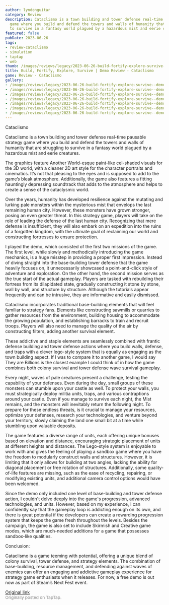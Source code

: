 ```yaml
---
author: lyndonguitar
category: Review
description: Cataclismo is a town building and tower defense real-time pausable strategy
  game where you build and defend the towers and walls of humanity that are struggling
  to survive in a fantasy world plagued by a hazardous mist and eerie creatures.
featured: false
pubDate: 2023-06-26
tags:
- review-cataclismo
- simulation
- taptap
- web
thumb: /images/reviews/legacy/2023-06-26-build-fortify-explore-survive--demo-review---cataclismo-0.avif
title: Build, Fortify, Explore, Survive | Demo Review - Cataclismo
game: Review - Cataclismo
gallery:
- /images/reviews/legacy/2023-06-26-build-fortify-explore-survive--demo-review---cataclismo-0.avif
- /images/reviews/legacy/2023-06-26-build-fortify-explore-survive--demo-review---cataclismo-1.avif
- /images/reviews/legacy/2023-06-26-build-fortify-explore-survive--demo-review---cataclismo-2.avif
- /images/reviews/legacy/2023-06-26-build-fortify-explore-survive--demo-review---cataclismo-3.avif
- /images/reviews/legacy/2023-06-26-build-fortify-explore-survive--demo-review---cataclismo-4.avif
- /images/reviews/legacy/2023-06-26-build-fortify-explore-survive--demo-review---cataclismo-5.avif
- /images/reviews/legacy/2023-06-26-build-fortify-explore-survive--demo-review---cataclismo-6.avif
---
```

Cataclismo

Cataclismo is a town building and tower defense real-time pausable strategy game where you build and defend the towers and walls of humanity that are struggling to survive in a fantasy world plagued by a hazardous mist and eerie creatures.

The graphics feature Another World-esque paint-like cel-shaded visuals for the 3D world, with a cleaner 2D art style for the character portraits and cinematics. It’s not that pleasing to the eyes and is supposed to add to the game’s bleak atmosphere. Additionally, the game also features a fitting hauntingly depressing soundtrack that adds to the atmosphere and helps to create a sense of the cataclysmic world.

Over the years, humanity has developed resilience against the mutating and lurking pale monsters within the mysterious mist that envelops the last remaining human city. However, these monsters have grown stronger, posing an even greater threat. In this strategy game, players will take on the role of leading the defense of the last human city. Recognizing that mere defense is insufficient, they will also embark on an expedition into the ruins of a forgotten kingdom, with the ultimate goal of reclaiming our world and constructing fortresses to ensure protection.

I played the demo, which consisted of the first two missions of the game. The first level, while slowly and methodically introducing the game mechanics, is a huge misstep in providing a proper first impression. Instead of diving straight into the base-building tower defense that the game heavily focuses on, it unnecessarily showcased a point-and-click style of adventure and exploration. On the other hand, the second mission serves as the true start of the actual gameplay. Players are tasked with rebuilding their fortress from its dilapidated state, gradually constructing it stone by stone, wall by wall, and structure by structure. Although the tutorials appear frequently and can be intrusive, they are informative and easily dismissed.

Cataclismo incorporates traditional base-building elements that will feel familiar to strategy fans. Elements like constructing sawmills or quarries to gather resources from the environment, building housing to accommodate the growing population, and establishing barracks to train and recruit troops. Players will also need to manage the quality of the air by constructing filters, adding another survival element.

These addictive and staple elements are seamlessly combined with frantic defense building and tower defense actions where you build walls, defense, and traps with a clever lego-style system that is equally as engaging as the town building aspect. If I was to compare it to another game, I would say They are Billions is the closest example I could think of in how the game combines both colony survival and tower defense wave survival gameplay.

Every night, waves of pale creatures present a challenge, testing the capability of your defenses. Even during the day, small groups of these monsters can stumble upon your castle as well. To protect your walls, you must strategically deploy militia units, traps, and various contraptions around your castle. Even if you manage to survive each night, the Mist remains, and the monsters will inevitably return the following night. To prepare for these endless threats, is it crucial to manage your resources, optimize your defenses, research your technologies, and venture beyond your territory, slowly claiming the land one small bit at a time while stumbling upon valuable deposits.

The game features a diverse range of units, each offering unique bonuses based on elevation and distance, encouraging strategic placement of units at different heights and distances. The Lego-style system is enjoyable to work with and gives the feeling of playing a sandbox game where you have the freedom to modularly construct walls and structures. However, it is limiting that it only allows for building at two angles, lacking the ability for diagonal placement or free rotation of structures. Additionally, some quality-of-life features are missing, such as the ease of recycling, repairing, or modifying existing units, and additional camera control options would have been welcomed.

Since the demo only included one level of base-building and tower defense action, I couldn't delve deeply into the game's progression, advanced technologies, and units. However, based on my experience, I can confidently say that the gameplay loop is addicting enough on its own, and there is great potential if the developers can create a rewarding progression system that keeps the game fresh throughout the levels. Besides the campaign, the game is also set to include Skirmish and Creative game modes, which are much-needed additions for a game that possesses sandbox-like qualities.

Conclusion:

Cataclismo is a game teeming with potential, offering a unique blend of colony survival, tower defense, and strategy elements. The combination of base-building, resource management, and defending against waves of enemies can offer an engaging and addictive gameplay experience for strategy game enthusiasts when it releases. For now, a free demo is out now as part of Steam’s Next Fest event.

[Original link](https://www.taptap.io/post/5908742)<br><span style="font-size: 0.95em; color: #888;">Originally posted on TapTap.</span>